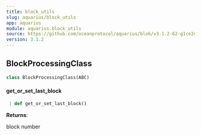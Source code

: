 ```yaml
---
title: block_utils
slug: aquarius/block_utils
app: aquarius
module: aquarius.block_utils
source: https://github.com/oceanprotocol/aquarius/blob/v3.1.2-62-g1ce2da0/aquarius/block_utils.py
version: 3.1.2
---
```

## BlockProcessingClass

```python
class BlockProcessingClass(ABC)
```

#### get\_or\_set\_last\_block

```python
 | def get_or_set_last_block()
```

**Returns**:

block number

